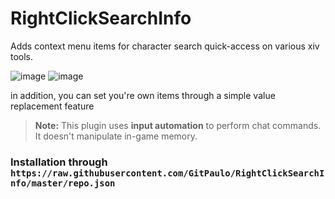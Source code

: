 # RightClickSearchInfo

Adds context menu items for character search quick-access on various xiv tools.

![image](https://github.com/user-attachments/assets/0100d164-73e8-45a6-ad25-c24f4d5051eb)
![image](https://github.com/user-attachments/assets/834b8fc1-4781-42ec-81fd-60291b6657e2)

in addition, you can set you're own items through a simple value replacement feature

> **Note:** This plugin uses **input automation** to perform chat commands. It doesn't manipulate in-game memory.

### Installation through `https://raw.githubusercontent.com/GitPaulo/RightClickSearchInfo/master/repo.json`
